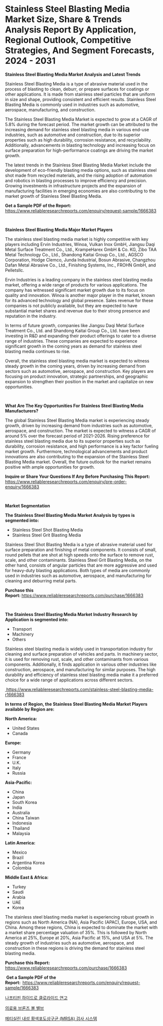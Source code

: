 <p><h1>Stainless Steel Blasting Media Market Size, Share & Trends Analysis Report By Application, Regional Outlook, Competitive Strategies, And Segment Forecasts, 2024 - 2031</h1></p><p><strong>Stainless Steel Blasting Media Market Analysis and Latest Trends</strong></p>
<p><p>Stainless Steel Blasting Media is a type of abrasive material used in the process of blasting to clean, deburr, or prepare surfaces for coatings or other applications. It is made from stainless steel particles that are uniform in size and shape, providing consistent and efficient results. Stainless Steel Blasting Media is commonly used in industries such as automotive, aerospace, manufacturing, and construction.</p><p>The Stainless Steel Blasting Media Market is expected to grow at a CAGR of 5.8% during the forecast period. The market growth can be attributed to the increasing demand for stainless steel blasting media in various end-use industries, such as automotive and construction, due to its superior properties such as high durability, corrosion resistance, and recyclability. Additionally, advancements in blasting technology and increasing focus on surface preparation for high-performance coatings are driving the market growth.</p><p>The latest trends in the Stainless Steel Blasting Media Market include the development of eco-friendly blasting media options, such as stainless steel shot made from recycled materials, and the rising adoption of automation and robotics in blasting processes to improve efficiency and precision. Growing investments in infrastructure projects and the expansion of manufacturing facilities in emerging economies are also contributing to the market growth of Stainless Steel Blasting Media.</p></p>
<p><strong>Get a Sample PDF of the Report:&nbsp;</strong> <a href="https://www.reliableresearchreports.com/enquiry/request-sample/1666383">https://www.reliableresearchreports.com/enquiry/request-sample/1666383</a></p>
<p>&nbsp;</p>
<p><strong>Stainless Steel Blasting Media Major Market Players</strong></p>
<p><p>The stainless steel blasting media market is highly competitive with key players including Ervin Industries, Winoa, Vulkan Inox GmbH, Jiangsu Daqi Metal Surface Treatment Co., Ltd., KrampeHarex GmbH & Co. KG, Zibo TAA Metal Technology Co., Ltd., Shandong Kaitai Group Co., Ltd., AGSCO Corporation, Hodge Clemco, Junda Industrial, Bosun Abrasive, Changzhou Dafan Metal Abrasive Co., Ltd., Finishing Systems, Inc., FROHN GmbH, and Pelletsllc.</p><p>Ervin Industries is a leading company in the stainless steel blasting media market, offering a wide range of products for various applications. The company has witnessed significant market growth due to its focus on quality and innovation. Winoa is another major player in the market, known for its advanced technology and global presence. Sales revenue for these companies is not publicly available, but they are expected to have substantial market shares and revenue due to their strong presence and reputation in the industry.</p><p>In terms of future growth, companies like Jiangsu Daqi Metal Surface Treatment Co., Ltd. and Shandong Kaitai Group Co., Ltd. have been investing in R&D and expanding their product offerings to cater to a diverse range of industries. These companies are expected to experience significant growth in the coming years as demand for stainless steel blasting media continues to rise.</p><p>Overall, the stainless steel blasting media market is expected to witness steady growth in the coming years, driven by increasing demand from sectors such as automotive, aerospace, and construction. Key players are focusing on product innovation, strategic partnerships, and geographic expansion to strengthen their position in the market and capitalize on new opportunities.</p></p>
<p>&nbsp;</p>
<p><strong>What Are The Key Opportunities For Stainless Steel Blasting Media Manufacturers?</strong></p>
<p><p>The global Stainless Steel Blasting Media market is experiencing steady growth, driven by increasing demand from industries such as automotive, aerospace, and construction. The market is expected to witness a CAGR of around 5% over the forecast period of 2021-2026. Rising preference for stainless steel blasting media due to its superior properties such as durability, corrosion resistance, and high performance is a key factor fueling market growth. Furthermore, technological advancements and product innovations are also contributing to the expansion of the Stainless Steel Blasting Media market. Overall, the future outlook for the market remains positive with ample opportunities for growth.</p></p>
<p><strong>Inquire or Share Your Questions If Any Before Purchasing This Report:</strong> <a href="https://www.reliableresearchreports.com/enquiry/pre-order-enquiry/1666383">https://www.reliableresearchreports.com/enquiry/pre-order-enquiry/1666383</a></p>
<p>&nbsp;</p>
<p><strong>Market Segmentation</strong></p>
<p><strong>The Stainless Steel Blasting Media Market Analysis by types is segmented into:</strong></p>
<p><ul><li>Stainless Steel Shot Blasting Media</li><li>Stainless Steel Grit Blasting Media</li></ul></p>
<p><p>Stainless Steel Shot Blasting Media is a type of abrasive material used for surface preparation and finishing of metal components. It consists of small, round pellets that are shot at high speeds onto the surface to remove rust, scale, and other contaminants. Stainless Steel Grit Blasting Media, on the other hand, consists of angular particles that are more aggressive and used for heavy-duty blasting applications. Both types of media are commonly used in industries such as automotive, aerospace, and manufacturing for cleaning and deburring metal parts.</p></p>
<p><strong>Purchase this Report:&nbsp;</strong><a href="https://www.reliableresearchreports.com/purchase/1666383">https://www.reliableresearchreports.com/purchase/1666383</a></p>
<p>&nbsp;</p>
<p><strong>The Stainless Steel Blasting Media Market Industry Research by Application is segmented into:</strong></p>
<p><ul><li>Transport</li><li>Machinery</li><li>Others</li></ul></p>
<p><p>Stainless steel blasting media is widely used in transportation industry for cleaning and surface preparation of vehicles and parts. In machinery sector, it is used for removing rust, scale, and other contaminants from various components. Additionally, it finds application in various other industries like construction, aerospace, and manufacturing for similar purposes. The high durability and efficiency of stainless steel blasting media make it a preferred choice for a wide range of applications across different sectors.</p></p>
<p><a href="https://www.reliableresearchreports.com/stainless-steel-blasting-media-r1666383">&nbsp;https://www.reliableresearchreports.com/stainless-steel-blasting-media-r1666383</a></p>
<p><strong>In terms of Region, the Stainless Steel Blasting Media Market Players available by Region are:</strong></p>
<p>
    <p> <strong> North America: </strong>
        <ul>
            <li>United States</li>
            <li>Canada</li>
        </ul>
        </p> 
    <p> <strong> Europe: </strong>
        <ul>
            <li>Germany</li>
            <li>France</li>
            <li>U.K.</li>
            <li>Italy</li>
            <li>Russia</li>
        </ul>
        </p> 
    <p> <strong> Asia-Pacific: </strong>
        <ul>
            <li>China</li>
            <li>Japan</li>
            <li>South Korea</li>
            <li>India</li>
            <li>Australia</li>
            <li>China Taiwan</li>
            <li>Indonesia</li>
            <li>Thailand</li>
            <li>Malaysia</li>
        </ul>
        </p> 
    <p> <strong> Latin America: </strong>
        <ul>
            <li>Mexico</li>
            <li>Brazil</li>
            <li>Argentina Korea</li>
            <li>Colombia</li>
        </ul>
        </p> 
    <p> <strong> Middle East & Africa: </strong>
        <ul>
            <li>Turkey</li>
            <li>Saudi</li>
            <li>Arabia</li>
            <li>UAE</li>
            <li>Korea</li>
        </ul>
    </p>
    </p>
<p><p>The stainless steel blasting media market is experiencing robust growth in regions such as North America (NA), Asia Pacific (APAC), Europe, USA, and China. Among these regions, China is expected to dominate the market with a market share percentage valuation of 35%. This is followed by North America at 25%, Europe at 20%, Asia Pacific at 15%, and USA at 5%. The steady growth of industries such as automotive, aerospace, and construction in these regions is driving the demand for stainless steel blasting media.</p></p>
<p><strong>Purchase this Report: </strong><a href="https://www.reliableresearchreports.com/purchase/1666383">https://www.reliableresearchreports.com/purchase/1666383</a></p>
<p>&nbsp;<strong>Get a Sample PDF of the Report:&nbsp;&nbsp;</strong><a href="https://www.reliableresearchreports.com/enquiry/request-sample/1666383">https://www.reliableresearchreports.com/enquiry/request-sample/1666383</a></p>
<p><strong></strong></p>
<p><p><a href="https://medium.com/@samosirajalah8_76538/%EA%B8%80%EB%A1%9C%EB%B2%8C-%EB%82%98%ED%8B%B0%ED%94%BC%EB%8B%8C-%EC%97%BC%ED%99%94%EC%88%98%EC%86%8C-%EC%97%B0%EA%B3%A0-%EC%8B%9C%EC%9E%A5-%EC%A0%9C%ED%92%88-%EC%9C%A0%ED%98%95-%EC%9D%91%EC%9A%A9-%EB%B6%84%EC%95%BC-%EC%A7%80%EC%97%AD-%EB%B0%8F-%ED%9A%8C%EC%82%AC-%EC%82%B0%EC%97%85-%EC%84%B8%EA%B7%B8%EB%A8%BC%ED%8A%B8-%EC%A0%84%EB%A7%9D-%EC%8B%9C%EC%9E%A5-%ED%8F%89%EA%B0%80-%EA%B2%BD%EC%9F%81-%EC%8B%9C%EB%82%98%EB%A6%AC%EC%98%A4-%ED%8A%B8%EB%A0%8C%EB%93%9C-%EB%B0%8F-%EC%98%88%EC%B8%A1-2024-2031-32e915415610">나프티핀 하이드로 클로라이드 연고</a></p><p><a href="https://medium.com/@samosirajalah8_76538/%EC%9D%98%ED%95%99-%EC%B2%AD%EB%8F%99-%EB%B3%BC-%EB%B0%B8%EB%B8%8C-%EC%8B%9C%EC%9E%A5-%EC%A0%84%EB%A7%9D-%EC%99%84%EC%A0%84%ED%95%9C-%EC%82%B0%EC%97%85-%EB%B6%84%EC%84%9D-2024%EB%85%84%EB%B6%80%ED%84%B0-2031%EB%85%84%EA%B9%8C%EC%A7%80-3347564670e9">의료용 브론즈 볼 밸브</a></p><p><a href="https://medium.com/@samosirajalah8_76538/%EB%A9%94%ED%8B%B0%EC%8B%A4%EB%A6%B0-%EB%82%B4%EC%84%B1-%ED%99%A9%EC%83%89-%ED%8F%AC%EB%8F%84%EC%83%81%EA%B5%AC%EA%B7%A0-mrsa-%ED%85%8C%EC%8A%A4%ED%8C%85-%EC%8B%9C%EC%8A%A4%ED%85%9C-%EC%8B%9C%EC%9E%A5-%EA%B7%9C%EB%AA%A8%EB%8A%94-%EC%97%B0%ED%8F%89%EA%B7%A0-%EC%84%B1%EC%9E%A5%EB%A5%A0-%EB%A1%9C-%EC%A6%9D%EA%B0%80%ED%95%98%EA%B3%A0-%EC%9E%88%EC%9C%BC%EB%A9%B0-%EC%9D%B4-%EB%B3%B4%EA%B3%A0%EC%84%9C%EB%8A%94-%EC%8B%9C%EC%9E%A5-%EC%84%B8%EB%B6%84%ED%99%94-%EC%84%B1%EC%9E%A5-%EB%B0%8F-2024%EB%85%84%EB%B6%80%ED%84%B0-2031%EB%85%84%EA%B9%8C%EC%A7%80%EC%9D%98-%EC%98%88%EC%B8%A1-46a3da2c6405">메티실린 내성 황색포도상구균 (MRSA) 검사 시스템</a></p></p>